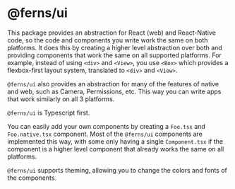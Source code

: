 # @ferns/ui

This package provides an abstraction for React (web) and React-Native code,
so the code and components you write work the same on both platforms. It does this
by creating a higher level abstraction over both and providing components
that work the same on all supported platforms. For example, instead of using
`<div>` and `<View>`, you use `<Box>` which provides a flexbox-first layout system,
translated to `<div>` and `<View>`.

`@ferns/ui` also provides an abstraction for many of the features of native and web,
such as Camera, Permissions, etc. This way you can write apps that work similarly
on all 3 platforms.

`@ferns/ui` is Typescript first.

You can easily add your own components by creating a `Foo.tsx` and
`Foo.native.tsx` component. Most of the `@ferns/ui` components are implemented
this way, with some only having a single `Component.tsx` if the component is a
higher level component that already works the same on all platforms.

`@ferns/ui` supports theming, allowing you to change the colors and fonts of the
components.

